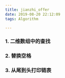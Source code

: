 ```yaml
---
title: jianzhi_offer
date: 2019-08-20 22:12:09
tags: Algorithm

---
```


### 1. 二维数组中的查找

### 2. 替换空格

### 3. 从尾到头打印链表

